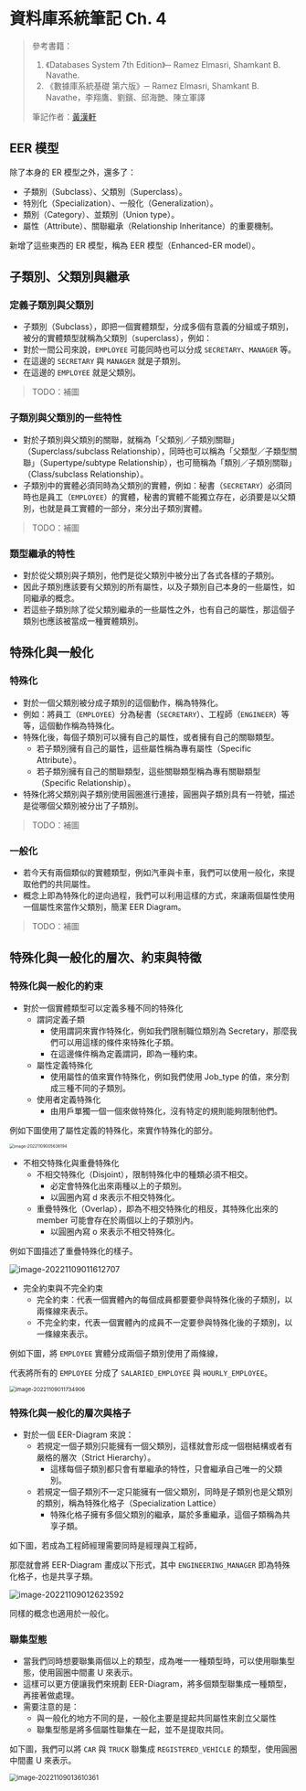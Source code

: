 # 資料庫系統筆記 Ch. 4

> 參考書籍：
>
> 1. 《Databases System 7th Edition》─ Ramez Elmasri, Shamkant B. Navathe.
> 2. 《數據庫系統基礎 第六版》─ Ramez Elmasri, Shamkant B. Navathe，李翔鷹、劉鑌、邱海艷、陳立軍譯
>
> 筆記作者：[黃漢軒](https://ntut-xuan.github.io)



## EER 模型

除了本身的 ER 模型之外，還多了：

- 子類別（Subclass）、父類別（Superclass）。
- 特別化（Specialization）、一般化（Generalization）。
- 類別（Category）、並類別（Union type）。
- 屬性（Attribute）、關聯繼承（Relationship Inheritance）的重要機制。

新增了這些東西的 ER 模型，稱為 EER 模型（Enhanced-ER model）。



## 子類別、父類別與繼承

### 定義子類別與父類別

- 子類別（Subclass），即把一個實體類型，分成多個有意義的分組或子類別，被分的實體類型就稱為父類別（superclass），例如：
- 對於一間公司來說，`EMPLOYEE` 可能同時也可以分成 `SECRETARY`、`MANAGER` 等。
- 在這邊的 `SECRETARY` 與 `MANAGER` 就是子類別。
- 在這邊的 `EMPLOYEE` 就是父類別。

> TODO：補圖



### 子類別與父類別的一些特性

- 對於子類別與父類別的關聯，就稱為「父類別／子類別關聯」（Superclass/subclass Relationship），同時也可以稱為「父類型／子類型關聯」（Supertype/subtype Relationship），也可簡稱為「類別／子類別關聯」（Class/subclass Relationship）。
- 子類別中的實體必須同時為父類別的實體，例如：秘書（`SECRETARY`）必須同時也是員工（`EMPLOYEE`）的實體，秘書的實體不能獨立存在，必須要是以父類別，也就是員工實體的一部分，來分出子類別實體。

> TODO：補圖



### 類型繼承的特性

- 對於從父類別與子類別，他們是從父類別中被分出了各式各樣的子類別。
- 因此子類別應該要有父類別的所有屬性，以及子類別自己本身的一些屬性，如同繼承的概念。
- 若這些子類別除了從父類別繼承的一些屬性之外，也有自己的屬性，那這個子類別也應該被當成一種實體類別。



## 特殊化與一般化

### 特殊化

- 對於一個父類別被分成子類別的這個動作，稱為特殊化。
- 例如：將員工（`EMPLOYEE`）分為秘書（`SECRETARY`）、工程師（`ENGINEER`）等等，這個動作稱為特殊化。
- 特殊化後，每個子類別可以擁有自己的屬性，或者擁有自己的關聯類型。
  - 若子類別擁有自己的屬性，這些屬性稱為專有屬性（Specific Attribute）。
  - 若子類別擁有自己的關聯類型，這些關聯類型稱為專有關聯類型（Specific Relationship）。
- 特殊化將父類別與子類別使用圓圈進行連接，圓圈與子類別具有一符號，描述是從哪個父類別被分出了子類別。

> TODO：補圖



### 一般化

- 若今天有兩個類似的實體類型，例如汽車與卡車，我們可以使用一般化，來提取他們的共同屬性。
- 概念上即為特殊化的逆向過程，我們可以利用這樣的方式，來讓兩個屬性使用一個屬性來當作父類別，簡潔 EER Diagram。

> TODO：補圖



## 特殊化與一般化的層次、約束與特徵

### 特殊化與一般化的約束

- 對於一個實體類型可以定義多種不同的特殊化
  - 謂詞定義子類
    - 使用謂詞來實作特殊化，例如我們限制職位類別為 Secretary，那麼我們可以用這樣的條件來特殊化子類。
    - 在這邊條件稱為定義謂詞，即為一種約束。
  - 屬性定義特殊化
    - 使用屬性的值來實作特殊化，例如我們使用 Job_type 的值，來分割成三種不同的子類別。
  - 使用者定義特殊化
    - 由用戶單獨一個一個來做特殊化，沒有特定的規則能夠限制他們。

例如下圖使用了屬性定義的特殊化，來實作特殊化的部分。

<img src="https://i.imgur.com/U9Cz6ol.png" alt="image-20221109005636194" style="zoom: 50%;" />



- 不相交特殊化與重疊特殊化
  - 不相交特殊化（Disjoint），限制特殊化中的種類必須不相交。
    - 必定會特殊化出來兩種以上的子類別。
    - 以圓圈內寫 d 來表示不相交特殊化。
  - 重疊特殊化（Overlap），即為不相交特殊化的相反，其特殊化出來的 member 可能會存在於兩個以上的子類別內。
    - 以圓圈內寫 o 來表示不相交特殊化。

例如下圖描述了重疊特殊化的樣子。

![image-20221109011612707](https://i.imgur.com/Orln5t1.png)



- 完全約束與不完全約束
  - 完全約束：代表一個實體內的每個成員都要要參與特殊化後的子類別，以兩條線來表示。
  - 不完全約束，代表一個實體內的成員不一定要參與特殊化後的子類別，以一條線來表示。

例如下圖，將 `EMPLOYEE` 實體分成兩個子類別使用了兩條線，

代表將所有的 `EMPLOYEE` 分成了 `SALARIED_EMPLOYEE` 與 `HOURLY_EMPLOYEE`。

<img src="https://i.imgur.com/tSf7Ont.png" alt="image-20221109011734906" style="zoom:67%;" />



### 特殊化與一般化的層次與格子

- 對於一個 EER-Diagram 來說：
  - 若規定一個子類別只能擁有一個父類別，這樣就會形成一個樹結構或者有嚴格的層次（Strict Hierarchy）。
    - 這樣每個子類別都只會有單繼承的特性，只會繼承自己唯一的父類別。
  - 若規定一個子類別不一定只能擁有一個父類別，同時是子類別也是父類別的類別，稱為特殊化格子（Specialization Lattice）
    - 特殊化格子擁有多個父類別的繼承，屬於多重繼承，這個子類稱為共享子類。



如下圖，若成為工程師經理需要同時是經理與工程師，

那麼就會將 EER-Diagram 畫成以下形式，其中 `ENGINEERING_MANAGER` 即為特殊化格子，也是共享子類。

![image-20221109012623592](https://i.imgur.com/Hk3MM7N.png)

同樣的概念也適用於一般化。



### 聯集型態

- 當我們同時想要聯集兩個以上的類型，成為唯一一種類型時，可以使用聯集型態，使用圓圈中間畫 U 來表示。
- 這樣可以更方便讓我們來規劃 EER-Diagram，將多個類型聯集成一種類型，再接著做處理。
- 需要注意的是：
  - 與一般化的地方不同的是，一般化主要是提起共同屬性來創立父屬性
  - 聯集型態是將多個屬性聯集在一起，並不是提取共同。

如下圖，我們可以將 `CAR` 與 `TRUCK` 聯集成 `REGISTERED_VEHICLE` 的類型，使用圓圈中間畫 U 來表示。

<img src="https://i.imgur.com/csYDN1O.png" alt="image-20221109013610361" style="zoom: 80%;" />